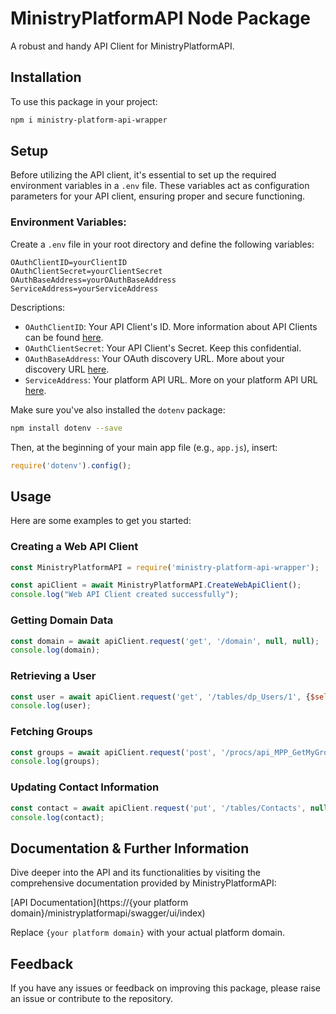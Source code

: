 # MinistryPlatformAPI Node Package

A robust and handy API Client for MinistryPlatformAPI.

## Installation

To use this package in your project:

```bash
npm i ministry-platform-api-wrapper
```

## Setup

Before utilizing the API client, it's essential to set up the required environment variables in a `.env` file. These variables act as configuration parameters for your API client, ensuring proper and secure functioning.

### Environment Variables:

Create a `.env` file in your root directory and define the following variables:

```
OAuthClientID=yourClientID
OAuthClientSecret=yourClientSecret
OAuthBaseAddress=yourOAuthBaseAddress
ServiceAddress=yourServiceAddress
```

Descriptions:

- `OAuthClientID`: Your API Client's ID. More information about API Clients can be found [here](https://kb.ministryplatform.com/kb/develop/oauth-2-0).
- `OAuthClientSecret`: Your API Client's Secret. Keep this confidential.
- `OAuthBaseAddress`: Your OAuth discovery URL. More about your discovery URL [here](https://kb.ministryplatform.com/kb/develop/oauth-2-0).
- `ServiceAddress`: Your platform API URL. More on your platform API URL [here](https://kb.ministryplatform.com/kb/develop/rest-api).

Make sure you've also installed the `dotenv` package:

```bash
npm install dotenv --save
```

Then, at the beginning of your main app file (e.g., `app.js`), insert:

```javascript
require('dotenv').config();
```

## Usage

Here are some examples to get you started:

### Creating a Web API Client

```javascript
const MinistryPlatformAPI = require('ministry-platform-api-wrapper');

const apiClient = await MinistryPlatformAPI.CreateWebApiClient();
console.log("Web API Client created successfully");
```

### Getting Domain Data

```javascript
const domain = await apiClient.request('get', '/domain', null, null);
console.log(domain);
```

### Retrieving a User

```javascript
const user = await apiClient.request('get', '/tables/dp_Users/1', {$select: "Display_Name"}, null);
console.log(user);
```

### Fetching Groups

```javascript
const groups = await apiClient.request('post', '/procs/api_MPP_GetMyGroups', null, {"@ContactID": 1});
console.log(groups);
```

### Updating Contact Information

```javascript
const contact = await apiClient.request('put', '/tables/Contacts', null, [{"Contact_ID": 1, "Nickname": "Jon"}]);
console.log(contact);
```

## Documentation & Further Information

Dive deeper into the API and its functionalities by visiting the comprehensive documentation provided by MinistryPlatformAPI:

[API Documentation](https://{your platform domain}/ministryplatformapi/swagger/ui/index)

Replace `{your platform domain}` with your actual platform domain.

## Feedback

If you have any issues or feedback on improving this package, please raise an issue or contribute to the repository.

